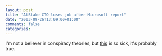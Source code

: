 ```yaml
---
layout: post
title: "AtStake CTO loses job after Microsoft report"
date: "2003-09-26T13:09:00+01:00"
comments: false
categories: 
---
```


<p>I'm not a believer in conspiracy theories, but <a href="http://www.reuters.com/newsArticle.jhtml;jsessionid=FN4ROIY5FBCQACRBAEZSFFA?type=topNews&storyID=3510659" title="Reuters | Latest Financial News / Full News Coverage">this</a> is so sick, it's probably true.</p>

